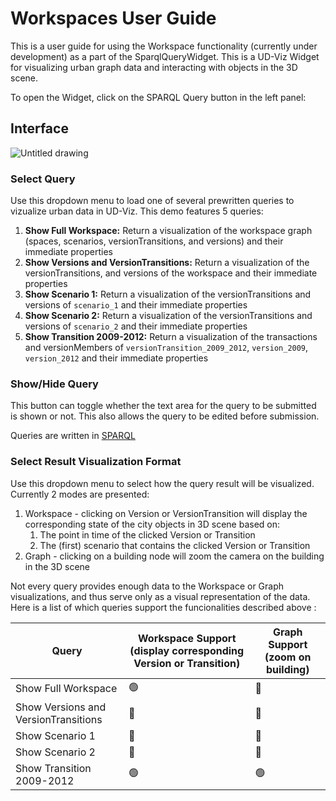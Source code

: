 # Workspaces User Guide
This is a user guide for using the Workspace functionality (currently under development) as a part of the SparqlQueryWidget. This is a UD-Viz Widget for visualizing urban graph data and interacting with objects in the 3D scene.

To open the Widget, click on the SPARQL Query button in the left panel:

## Interface

![Untitled drawing](https://user-images.githubusercontent.com/23373264/193422973-43391ead-2bf9-4113-9e92-216a5426f60e.png)

### Select Query
Use this dropdown menu to load one of several prewritten queries to vizualize urban data in UD-Viz. This demo features 5 queries:
1. **Show Full Workspace:** Return a visualization of the workspace graph (spaces, scenarios, versionTransitions, and versions) and their immediate properties 
2. **Show Versions and VersionTransitions:** Return a visualization of the versionTransitions, and versions of the workspace and their immediate properties
3. **Show Scenario 1:** Return a visualization of the versionTransitions and versions of `scenario_1` and their immediate properties
4. **Show Scenario 2:** Return a visualization of the versionTransitions and versions of `scenario_2` and their immediate properties
5. **Show Transition 2009-2012:** Return a visualization of the transactions and versionMembers of `versionTransition_2009_2012`, `version_2009`, `version_2012` and their immediate properties

### Show/Hide Query
This button can toggle whether the text area for the query to be submitted is shown or not. This also allows the query to be edited before submission.

Queries are written in [SPARQL](https://www.w3.org/TR/sparql11-query/)

### Select Result Visualization Format
Use this dropdown menu to select how the query result will be visualized. Currently 2 modes are presented:
1. Workspace - clicking on Version or VersionTransition will display the corresponding state of the city objects in 3D scene based on:
   1. The point in time of the clicked Version or Transition
   2. The (first) scenario that contains the clicked Version or Transition
2. Graph - clicking on a building node will zoom the camera on the building in the 3D scene

Not every query provides enough data to the Workspace or Graph visualizations, and thus serve only as a visual representation of the data. Here is a list of which queries support the funcionalities described above  :

| Query                                | Workspace Support (display corresponding Version or Transition) | Graph Support (zoom on building) |
| ------------------------------------ | --------------------------------------------------------------- | -------------------------------- |
| Show Full Workspace                  | 🟢                                                               | 🔴                                |
| Show Versions and VersionTransitions | 🔴                                                               | 🔴                                |
| Show Scenario 1                      | 🔴                                                               | 🔴                                |
| Show Scenario 2                      | 🔴                                                               | 🔴                                |
| Show Transition 2009-2012            | 🟢                                                               | 🟢                                |
